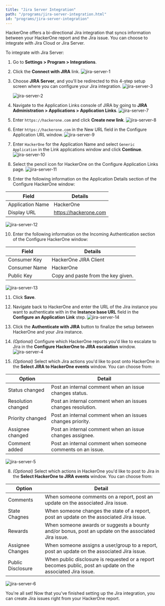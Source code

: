 ```yaml
---
title: "Jira Server Integration"
path: "/programs/jira-server-integration.html"
id: "programs/jira-server-integration"
---
```


HackerOne offers a bi-directional Jira integration that syncs information between your HackerOne report and the Jira issue. You can choose to integrate with Jira Cloud or Jira Server. 

To integrate with Jira Server:
1. Go to **Settings > Program > Integrations**.
2. Click the **Connect with JIRA** link.
   ![jira-server-1](./images/jira-server-1.png)

3. Choose **JIRA Server**, and you'll be redirected to this 4-step setup screen where you can configure your Jira integration.
   ![jira-server-3](./images/jira-server-3.png)

   ![jira-server-2](./images/jira-server-2.png)
   
4. Navigate to the Application Links console of JIRA by going to **JIRA Administration > Applications > Application Links**. 
   ![jira-server-7](./images/jira-server-7.png)
5. Enter `https://hackerone.com` and click **Create new link**. 
   ![jira-server-8](./images/jira-server-8.png)
6. Enter `https://hackerone.com` in the New URL field in the Configure Application URL window. 
   ![jira-server-9](./images/jira-server-9.png)
7. Enter `HackerOne` for the Application Name and select `Generic Application` in the Link applications window and click **Continue**. 
   ![jira-server-10](./images/jira-server-10.png)
8.  Select the pencil icon for HackerOne on the Configure Application Links page. 
   ![jira-server-11](./images/jira-server-11.png)
9. Enter the following information on the Application Details section of the Configure HackerOne window:

Field | Details
----- | ---------
Application Name | HackerOne
Display URL | https://hackerone.com

![jira-server-12](./images/jira-server-12.png)

10. Enter the following information on the Incoming Authentication section of the Configure HackerOne window:

Field | Details
----- | --------
Consumer Key | HackerOne JIRA Client
Consumer Name | HackerOne
Public Key | Copy and paste from the key given. 

![jira-server-13](./images/jira-server-13.png)

11. Click **Save**. 
12. Navigate back to HackerOne and enter the URL of the Jira instance you want to authenticate with in the **Instance base URL** field in the **Configure an Application Link** step. 
   ![jira-server-14](./images/jira-server-14.png)
13. Click the **Authenticate with JIRA** button to finalize the setup between HackerOne and your Jira instance. 
14. *(Optional)* Configure which HackerOne reports you'd like to escalate to Jira in the **Configure HackerOne to JIRA escalation** window.
   ![jira-server-4](./images/jira-server-4.png)

15. *(Optional)* Select which Jira actions you'd like to post onto HackerOne in the **Select JIRA to HackerOne events** window. You can choose from:

Option | Detail
------ | -------
Status changed | Post an internal comment when an issue changes status.
Resolution changed | Post an internal comment when an issues changes resolution.
Priority changed | Post an internal comment when an issues changes priority.
Assignee changed | Post an internal comment when an issue changes assignee.
Comment added | Post an internal comment when someone comments on an issue. 

   ![jira-server-5](./images/jira-server-5.png)
   
8. *(Optional)* Select which actions in HackerOne you'd like to post to Jira in the **Select HackerOne to JIRA events** window. You can choose from:

Option | Detail
------ | -------
Comments | When someone comments on a report, post an update on the associated Jira issue.
State Chagnes | When someone changes the state of a report, post an update on the associated Jira issue.
Rewards | When someone awards or suggests a bounty and/or bonus, post an update on the associated Jira issue.
Assignee Changes | When someone assigns a user/group to a report, post an update on the associated Jira issue.
Public Disclosure | When public disclosure is requested or a report becomes public, post an update on the associated Jira issue. 

   ![jira-server-6](./images/jira-server-6.png)

You're all set! Now that you've finished setting up the Jira integration, you can create Jira issues right from your HackerOne report. 
